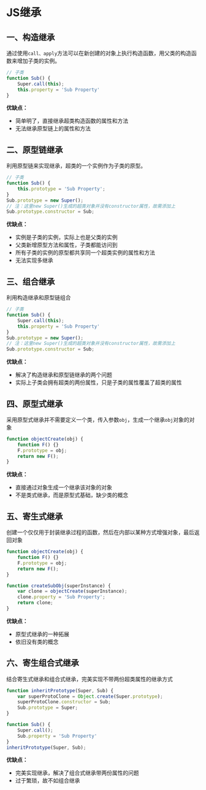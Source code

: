 # JS继承

## 一、构造继承

通过使用`call、apply`方法可以在新创建的对象上执行构造函数，用父类的构造函数来增加子类的实例。

```js
// 子类
function Sub() {
    Super.call(this);
    this.property = 'Sub Property'
}
```

**优缺点：**

* 简单明了，直接继承超类构造函数的属性和方法
* 无法继承原型链上的属性和方法

## 二、原型链继承

利用原型链来实现继承，超类的一个实例作为子类的原型。

```js
// 子类
function Sub() {
    this.prototype = 'Sub Property';
}
Sub.prototype = new Super();
// 注：这里new Super()生成的超类对象并没有constructor属性，故需添加上
Sub.prototype.constructor = Sub;
```

**优缺点：**

* 实例是子类的实例，实际上也是父类的实例
* 父类新增原型方法和属性，子类都能访问到
* 所有子类的实例的原型都共享同一个超类实例的属性和方法
* 无法实现多继承

## 三、组合继承

利用构造继承和原型链组合

```js
// 子类
function Sub() {
    Super.call(this);
    this.property = 'Sub Property'
}
Sub.prototype = new Super();
// 注：这里new Super()生成的超类对象并没有constructor属性，故需添加上
Sub.prototype.constructor = Sub;
```

**优缺点：**

* 解决了构造继承和原型链继承的两个问题
* 实际上子类会拥有超类的两份属性，只是子类的属性覆盖了超类的属性

## 四、原型式继承

采用原型式继承并不需要定义一个类，传入参数`obj`，生成一个继承`obj`对象的对象

```js
function objectCreate(obj) {
    function F() {}
    F.prototype = obj;
    return new F();
}
```

**优缺点：**

* 直接通过对象生成一个继承该对象的对象
* 不是类式继承，而是原型式基础，缺少类的概念

## 五、寄生式继承

创建一个仅仅用于封装继承过程的函数，然后在内部以某种方式增强对象，最后返回对象

```js
function objectCreate(obj) {
    function F() {}
    F.prototype = obj;
    return new F();
}

function createSubObj(superInstance) {
    var clone = objectCreate(superInstance);
    clone.property = 'Sub Property';
    return clone;
}
```

**优缺点：**

* 原型式继承的一种拓展
* 依旧没有类的概念

## 六、寄生组合式继承

结合寄生式继承和组合式继承，完美实现不带两份超类属性的继承方式

```js
function inheritPrototype(Super, Sub) {
    var superProtoClone = Object.create(Super.prototype);
    superProtoClone.constructor = Sub;
    Sub.prototype = Super;
}

function Sub() {
    Super.call();
    Sub.property = 'Sub Property'
}
inheritPrototype(Super, Sub);
```

**优缺点：**

* 完美实现继承，解决了组合式继承带两份属性的问题
* 过于繁琐，故不如组合继承



